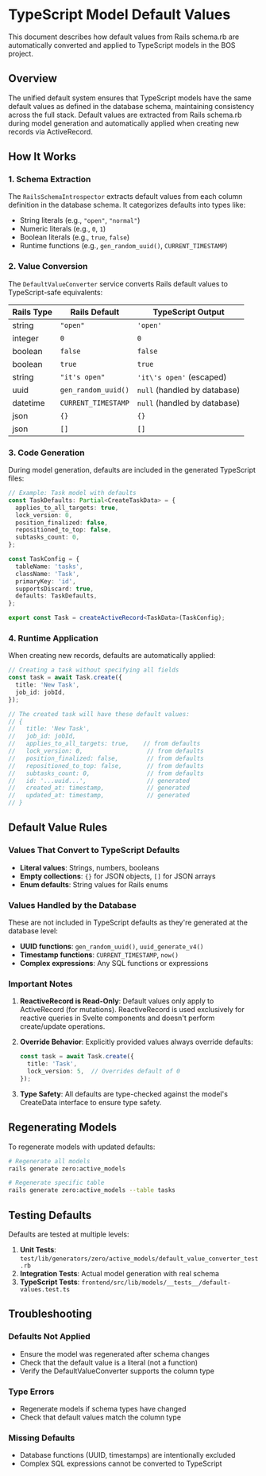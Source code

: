 # TypeScript Model Default Values

This document describes how default values from Rails schema.rb are automatically converted and applied to TypeScript models in the BOS project.

## Overview

The unified default system ensures that TypeScript models have the same default values as defined in the database schema, maintaining consistency across the full stack. Default values are extracted from Rails schema.rb during model generation and automatically applied when creating new records via ActiveRecord.

## How It Works

### 1. Schema Extraction
The `RailsSchemaIntrospector` extracts default values from each column definition in the database schema. It categorizes defaults into types like:
- String literals (e.g., `"open"`, `"normal"`)
- Numeric literals (e.g., `0`, `1`)
- Boolean literals (e.g., `true`, `false`)
- Runtime functions (e.g., `gen_random_uuid()`, `CURRENT_TIMESTAMP`)

### 2. Value Conversion
The `DefaultValueConverter` service converts Rails default values to TypeScript-safe equivalents:

| Rails Type | Rails Default | TypeScript Output |
|------------|---------------|-------------------|
| string | `"open"` | `'open'` |
| integer | `0` | `0` |
| boolean | `false` | `false` |
| boolean | `true` | `true` |
| string | `"it's open"` | `'it\'s open'` (escaped) |
| uuid | `gen_random_uuid()` | `null` (handled by database) |
| datetime | `CURRENT_TIMESTAMP` | `null` (handled by database) |
| json | `{}` | `{}` |
| json | `[]` | `[]` |

### 3. Code Generation
During model generation, defaults are included in the generated TypeScript files:

```typescript
// Example: Task model with defaults
const TaskDefaults: Partial<CreateTaskData> = {
  applies_to_all_targets: true,
  lock_version: 0,
  position_finalized: false,
  repositioned_to_top: false,
  subtasks_count: 0,
};

const TaskConfig = {
  tableName: 'tasks',
  className: 'Task',
  primaryKey: 'id',
  supportsDiscard: true,
  defaults: TaskDefaults,
};

export const Task = createActiveRecord<TaskData>(TaskConfig);
```

### 4. Runtime Application
When creating new records, defaults are automatically applied:

```typescript
// Creating a task without specifying all fields
const task = await Task.create({
  title: 'New Task',
  job_id: jobId,
});

// The created task will have these default values:
// {
//   title: 'New Task',
//   job_id: jobId,
//   applies_to_all_targets: true,    // from defaults
//   lock_version: 0,                  // from defaults
//   position_finalized: false,        // from defaults
//   repositioned_to_top: false,       // from defaults
//   subtasks_count: 0,                // from defaults
//   id: '...uuid...',                 // generated
//   created_at: timestamp,            // generated
//   updated_at: timestamp,            // generated
// }
```

## Default Value Rules

### Values That Convert to TypeScript Defaults
- **Literal values**: Strings, numbers, booleans
- **Empty collections**: `{}` for JSON objects, `[]` for JSON arrays
- **Enum defaults**: String values for Rails enums

### Values Handled by the Database
These are not included in TypeScript defaults as they're generated at the database level:
- **UUID functions**: `gen_random_uuid()`, `uuid_generate_v4()`
- **Timestamp functions**: `CURRENT_TIMESTAMP`, `now()`
- **Complex expressions**: Any SQL functions or expressions

### Important Notes

1. **ReactiveRecord is Read-Only**: Default values only apply to ActiveRecord (for mutations). ReactiveRecord is used exclusively for reactive queries in Svelte components and doesn't perform create/update operations.

2. **Override Behavior**: Explicitly provided values always override defaults:
   ```typescript
   const task = await Task.create({
     title: 'Task',
     lock_version: 5,  // Overrides default of 0
   });
   ```

3. **Type Safety**: All defaults are type-checked against the model's CreateData interface to ensure type safety.

## Regenerating Models

To regenerate models with updated defaults:

```bash
# Regenerate all models
rails generate zero:active_models

# Regenerate specific table
rails generate zero:active_models --table tasks
```

## Testing Defaults

Defaults are tested at multiple levels:

1. **Unit Tests**: `test/lib/generators/zero/active_models/default_value_converter_test.rb`
2. **Integration Tests**: Actual model generation with real schema
3. **TypeScript Tests**: `frontend/src/lib/models/__tests__/default-values.test.ts`

## Troubleshooting

### Defaults Not Applied
- Ensure the model was regenerated after schema changes
- Check that the default value is a literal (not a function)
- Verify the DefaultValueConverter supports the column type

### Type Errors
- Regenerate models if schema types have changed
- Check that default values match the column type

### Missing Defaults
- Database functions (UUID, timestamps) are intentionally excluded
- Complex SQL expressions cannot be converted to TypeScript